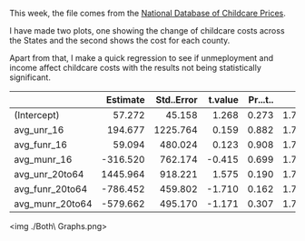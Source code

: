 This week, the file comes from the [National Database of Childcare Prices](https://www.dol.gov/agencies/wb/topics/featured-childcare).

I have made two plots, one showing the change of childcare costs across the States and the second shows the cost for each county. 

Apart from that, I make a quick regression to see if unmeployment and income affect childcare costs with the results not being statistically significant. 


|                | Estimate| Std..Error| t.value| Pr...t..|    SE|
|:---------------|--------:|----------:|-------:|--------:|-----:|
|(Intercept)     |   57.272|     45.158|   1.268|    0.273| 1.778|
|avg_unr_16      |  194.677|   1225.764|   0.159|    0.882| 1.778|
|avg_funr_16     |   59.094|    480.024|   0.123|    0.908| 1.778|
|avg_munr_16     | -316.520|    762.174|  -0.415|    0.699| 1.778|
|avg_unr_20to64  | 1445.964|    918.221|   1.575|    0.190| 1.778|
|avg_funr_20to64 | -786.452|    459.802|  -1.710|    0.162| 1.778|
|avg_munr_20to64 | -579.662|    495.170|  -1.171|    0.307| 1.778|

<img ./Both\ Graphs.png>
